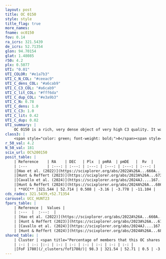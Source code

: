 ```yaml
---
layout: post
title: OC 0150
style: style
title_flag: true
more_names: 
fname: oc0150
fov: 0.14
ra_icrs: 321.5439
de_icrs: 52.71354
glon: 94.70154
glat: 1.48085
r50: 4.2
plx: 0.5077
UTI: "0.01"
UTI_COLOR: "#e1a7b3"
UTI_C_N_COL: "#ceeac9"
UTI_C_dens_COL: "#a6cab9"
UTI_C_C3_COL: "#a6cab9"
UTI_C_lit_COL: "#fff6da"
UTI_C_dup_COL: "#e3a9b3"
UTI_C_N: 0.78
UTI_C_dens: 1.0
UTI_C_C3: 1.0
UTI_C_lit: 0.42
UTI_C_dup: 0.02
UTI_summary: |
    OC 0150 is a rich, very dense object of very high C3 quality. It was recently reported in the literature.<br><br><span style="color: #99180f; font-weight: bold;">Warning: </span>This is very likely a duplicate object, which shares a large percentage of members with at least one previously reported entry.
class3: |
    <span style="color: green; font-weight: bold;">A</span><span style="color: green; font-weight: bold;">A</span>
r_50_val: 4.2
N_50_val: 181
scix_url: OC%200150
posit_table: |
    | Reference    | RA    | DEC   | Plx  | pmRA  | pmDE   |  Rv  |
    | :---         | :---: | :---: | :---: | :---: | :---: | :---: |
    |[Hao et al. (2022)](https://scixplorer.org/abs/2022A%26A...660A...4H) | 321.55 | 52.709 | 0.513 | -3.167 | -3.777 | -11.671 |
    |[Hunt & Reffert (2023)](https://scixplorer.org/abs/2023A%26A...673A.114H) | 321.546 | 52.72 | 0.506 | -3.166 | -3.784 | 3.928 |
    |[Cavallo et al. (2024)](https://scixplorer.org/abs/2024AJ....167...12C) | 321.546 | 52.71 | 0.506 | -- | -- | -- |
    |[Hunt & Reffert (2024)](https://scixplorer.org/abs/2024A%26A...686A..42H) | 321.546 | 52.72 | 0.506 | -3.166 | -3.784 | 3.928 |
    | **UCC** |321.544 | 52.714 | 0.508 | -3.16 | -3.778 | -11.104 | 
cds_radec: 321.5439,+52.71354
carousel: UCC_HUNT23
fpars_table: |
    | Reference |  Values |
    | :---  |  :---:  |
    | [Hao et al. (2022)](https://scixplorer.org/abs/2022A%26A...660A...4H) | `AG=3.62, age=8.6, Z=0.016` |
    | [Hunt & Reffert (2023)](https://scixplorer.org/abs/2023A%26A...673A.114H) | `AV50=3.873, diffAV50=2.678, MOD50=11.369, logAge50=8.51` |
    | [Cavallo et al. (2024)](https://scixplorer.org/abs/2024AJ....167...12C) | `AV50=3.94, dMod50=11.4, logAge50=8.47, [Fe/H]50=0.15` |
    | [Hunt & Reffert (2024)](https://scixplorer.org/abs/2024A%26A...686A..42H) | `MassJ=1702.40` |
shared_table: |
    | Cluster | <span title="Percentage of members that this OC shares with the ones listed">%</span>   | RA   | DEC   | Plx   | pmRA  | pmDE  | Rv | UTI |
    | :-: | :-: |:-: | :-: | :-: | :-: | :-: | :-: | :-: |
    |[FoF 1780](/_clusters/fof1780/)| 98.3 | 321.54 | 52.71 | 0.5 | -3.16 | -3.77 | -12.24 |0.51 |
---
```

